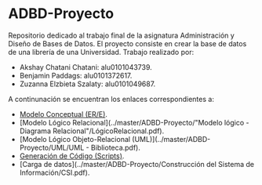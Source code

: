 # ADBD-Proyecto
Repositorio dedicado al trabajo final de la asignatura Administración y Diseño de Bases de Datos.
El proyecto consiste en crear la base de datos de una librería de una Universidad.
Trabajo realizado por:
* Akshay Chatani Chatani: alu0101043739.
* Benjamin Paddags: alu0101372617.
* Zuzanna Elzbieta Szalaty: alu0101049687.

A continunación se encuentran los enlaces correspondientes a:
* [Modelo Conceptual (ER/E)](../master/ADBD-Proyecto/blob/master/ER/ADBD%20-%20E_R%20-%20Librería_Biblioteca%20de%20una%20Universidad.pdf).
* [Modelo Lógico Relacional](../master/ADBD-Proyecto/"Modelo lógico - Diagrama Relacional"/LógicoRelacional.pdf).
* [Modelo Lógico Objeto-Relacional (UML)](../master/ADBD-Proyecto/UML/UML - Biblioteca.pdf).
* [Generación de Código (Scripts)](../master/ADBD-Proyecto/Script/ScriptCreacion.pdf).
* [Carga de datos](../master/ADBD-Proyecto/Construcción del Sistema de Información/CSI.pdf).
